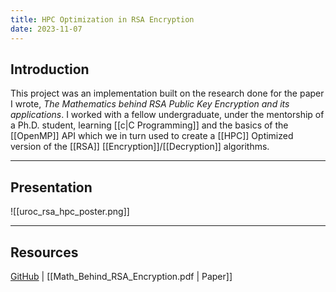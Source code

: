 ```yaml
---
title: HPC Optimization in RSA Encryption
date: 2023-11-07
---
```

## Introduction  

This project was an implementation built on the research done for the paper I wrote, *The Mathematics behind RSA Public Key Encryption and its applications*.  I worked with a fellow undergraduate, under the mentorship of a Ph.D. student, learning [[c|C Programming]] and the basics of the [[OpenMP]] API which we in turn used to create a [[HPC]] Optimized version of the [[RSA]] [[Encryption]]/[[Decryption]] algorithms.  

---
## Presentation  

![[uroc_rsa_hpc_poster.png]]

---
## Resources
[GitHub](https://github.com/gpullela/rsa) | [[Math_Behind_RSA_Encryption.pdf | Paper]]
